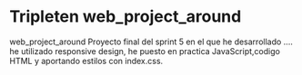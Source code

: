 # Tripleten web_project_around

web_project_around
Proyecto final del sprint 5 en el que he desarrollado .... he utilizado responsive design, he puesto en practica JavaScript,codigo HTML y aportando estilos con index.css.
